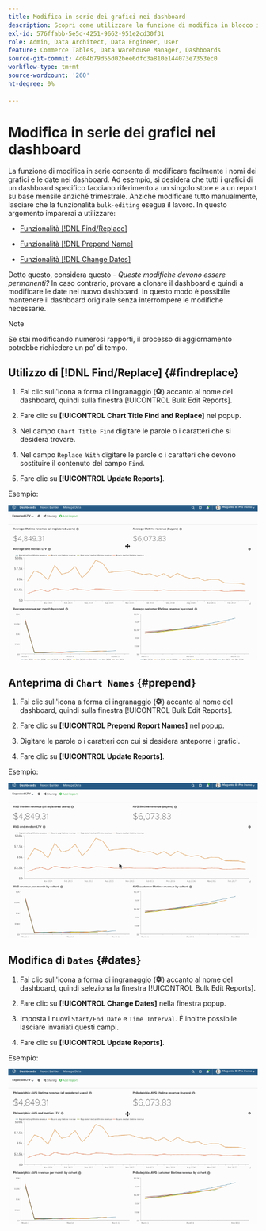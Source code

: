```yaml
---
title: Modifica in serie dei grafici nei dashboard
description: Scopri come utilizzare la funzione di modifica in blocco in [!DNL Commerce Intelligence].
exl-id: 576ffabb-5e5d-4251-9662-951e2cd30f31
role: Admin, Data Architect, Data Engineer, User
feature: Commerce Tables, Data Warehouse Manager, Dashboards
source-git-commit: 4d04b79d55d02bee6dfc3a810e144073e7353ec0
workflow-type: tm+mt
source-wordcount: '260'
ht-degree: 0%

---
```


# Modifica in serie dei grafici nei dashboard

La funzione di modifica in serie consente di modificare facilmente i nomi dei grafici e le date nei dashboard. Ad esempio, si desidera che tutti i grafici di un dashboard specifico facciano riferimento a un singolo store e a un report su base mensile anziché trimestrale. Anziché modificare tutto manualmente, lasciare che la funzionalità `bulk-editing` esegua il lavoro. In questo argomento imparerai a utilizzare:

* [Funzionalità  [!DNL Find/Replace] ](#findreplace)

* [Funzionalità  [!DNL Prepend Name] ](#prepend)

* [Funzionalità  [!DNL Change Dates] ](#dates)

Detto questo, considera questo - *Queste modifiche devono essere permanenti?* In caso contrario, provare a clonare il dashboard e quindi a modificare le date nel nuovo dashboard. In questo modo è possibile mantenere il dashboard originale senza interrompere le modifiche necessarie.

>[!NOTE]
>
>Se stai modificando numerosi rapporti, il processo di aggiornamento potrebbe richiedere un po’ di tempo.

## Utilizzo di [!DNL Find/Replace] {#findreplace}

1. Fai clic sull&#39;icona a forma di ingranaggio (![icona ingranaggio](../../assets/gear-icon.png)) accanto al nome del dashboard, quindi sulla finestra [!UICONTROL Bulk Edit Reports].

1. Fare clic su **[!UICONTROL Chart Title Find and Replace]** nel popup.

1. Nel campo `Chart Title Find` digitare le parole o i caratteri che si desidera trovare.

1. Nel campo `Replace With` digitare le parole o i caratteri che devono sostituire il contenuto del campo `Find`.

1. Fare clic su **[!UICONTROL Update Reports]**.

Esempio:

![modifica in blocco](../../assets/bulk_edit.gif)

## Anteprima di `Chart Names` {#prepend}

1. Fai clic sull&#39;icona a forma di ingranaggio (![icona ingranaggio](../../assets/gear-icon.png)) accanto al nome del dashboard, quindi sulla finestra [!UICONTROL Bulk Edit Reports].

1. Fare clic su **[!UICONTROL Prepend Report Names]** nel popup.

1. Digitare le parole o i caratteri con cui si desidera anteporre i grafici.

1. Fare clic su **[!UICONTROL Update Reports]**.

Esempio:

![aggiungi](../../assets/prepend.gif)

## Modifica di `Dates` {#dates}

1. Fai clic sull&#39;icona a forma di ingranaggio (![icona ingranaggio](../../assets/gear-icon.png)) accanto al nome del dashboard, quindi seleziona la finestra [!UICONTROL Bulk Edit Reports].

1. Fare clic su **[!UICONTROL Change Dates]** nella finestra popup.

1. Imposta i nuovi `Start/End Date` e `Time Interval`. È inoltre possibile lasciare invariati questi campi.

1. Fare clic su **[!UICONTROL Update Reports]**.

Esempio:

![modifica date](../../assets/dates.gif)
